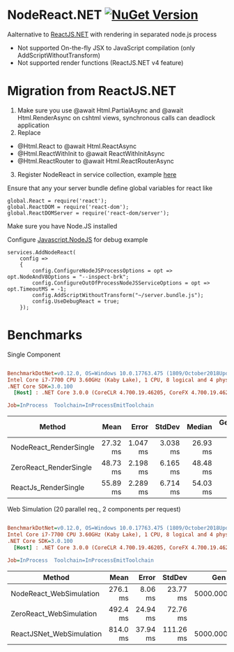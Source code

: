 # NodeReact.NET [![NuGet Version](https://img.shields.io/nuget/v/NodeReact.svg)](https://www.nuget.org/packages/NodeReact/) 

Aalternative to [ReactJS.NET](https://github.com/reactjs/React.NET) with rendering in separated node.js process

* Not supported On-the-fly JSX to JavaScript compilation (only AddScriptWithoutTransform)
* Not supported render functions (ReactJS.NET v4 feature)

# Migration from ReactJS.NET
1. Make sure you use @await Html.PartialAsync and @await Html.RenderAsync on cshtml views, synchronous calls can deadlock application 
2. Replace 
* @Html.React to @await Html.ReactAsync
* @Html.ReactWithInit to @await ReactWithInitAsync
* @Html.ReactRouter to @await Html.ReactRouterAsync
3. Register NodeReact in service collection, example [here](https://github.com/DaniilSokolyuk/NodeReact.NET/blob/14d48c55abc4baabe6562d2c0cc79a4186286d54/NodeReact.Sample.Webpack.AspNetCore/Startup.cs#L22)

Ensure that any your server bundle define global variables for react like
```
global.React = require('react');
global.ReactDOM = require('react-dom');
global.ReactDOMServer = require('react-dom/server');
```

Make sure you have Node.JS installed

Configure [Javascript.NodeJS](https://github.com/JeringTech/Javascript.NodeJS) for debug example
```
services.AddNodeReact(
    config =>
    {
        config.ConfigureNodeJSProcessOptions = opt => opt.NodeAndV8Options = "--inspect-brk";
        config.ConfigureOutOfProcessNodeJSServiceOptions = opt => opt.TimeoutMS = -1;
        config.AddScriptWithoutTransform("~/server.bundle.js");
        config.UseDebugReact = true;
    });
```

# Benchmarks

Single Component
``` ini

BenchmarkDotNet=v0.12.0, OS=Windows 10.0.17763.475 (1809/October2018Update/Redstone5)
Intel Core i7-7700 CPU 3.60GHz (Kaby Lake), 1 CPU, 8 logical and 4 physical cores
.NET Core SDK=3.0.100
  [Host] : .NET Core 3.0.0 (CoreCLR 4.700.19.46205, CoreFX 4.700.19.46214), X64 RyuJIT

Job=InProcess  Toolchain=InProcessEmitToolchain  

```
|                 Method |     Mean |    Error |   StdDev |   Median | Gen 0 | Gen 1 | Gen 2 |  Allocated |
|----------------------- |---------:|---------:|---------:|---------:|------:|------:|------:|-----------:|
| NodeReact_RenderSingle | 27.32 ms | 1.047 ms | 3.038 ms | 26.93 ms |     - |     - |     - | 1262.37 KB |
| ZeroReact_RenderSingle | 48.73 ms | 2.198 ms | 6.165 ms | 48.48 ms |     - |     - |     - |    4.73 KB |
|   ReactJs_RenderSingle | 55.89 ms | 2.289 ms | 6.714 ms | 54.03 ms |     - |     - |     - | 1305.15 KB |


Web Simulation (20 parallel req., 2 components per request)
``` ini

BenchmarkDotNet=v0.12.0, OS=Windows 10.0.17763.475 (1809/October2018Update/Redstone5)
Intel Core i7-7700 CPU 3.60GHz (Kaby Lake), 1 CPU, 8 logical and 4 physical cores
.NET Core SDK=3.0.100
  [Host] : .NET Core 3.0.0 (CoreCLR 4.700.19.46205, CoreFX 4.700.19.46214), X64 RyuJIT

Job=InProcess  Toolchain=InProcessEmitToolchain  

```
|                   Method |     Mean |    Error |    StdDev |     Gen 0 |     Gen 1 |     Gen 2 | Allocated |
|------------------------- |---------:|---------:|----------:|----------:|----------:|----------:|----------:|
|  NodeReact_WebSimulation | 276.1 ms |  8.06 ms |  23.77 ms | 5000.0000 | 1000.0000 |         - |  49.36 MB |
|  ZeroReact_WebSimulation | 492.4 ms | 24.94 ms |  72.76 ms |         - |         - |         - |    1.6 MB |
| ReactJSNet_WebSimulation | 814.0 ms | 37.94 ms | 111.26 ms | 5000.0000 | 3000.0000 | 2000.0000 |  66.98 MB |
